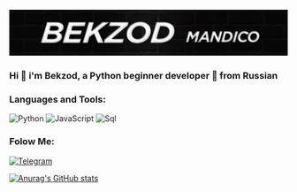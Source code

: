 ![Header](https://github.com/mandico21/mandico21/blob/main/assets/logo.jpg)

### Hi 👋 i'm Bekzod, a Python beginner developer 📡 from Russian

### Languages and Tools:

![Python](https://img.shields.io/badge/Python-0b0d0d?style=for-the-badge&logo=python)
![JavaScript](https://img.shields.io/badge/JavaScript-0b0d0d?style=for-the-badge&logo=JavaScript)
![Sql](https://img.shields.io/badge/Sql-0b0d0d?style=for-the-badge&logo=postgresql)

### Folow Me:
[![Telegram](https://img.shields.io/badge/Telegram-0b0d0d?style=for-the-badge&logo=Telegram)](https://t.me/mandico21)

[![Anurag's GitHub stats](https://github-readme-stats.vercel.app/api?username=mandico21&theme=nord&show_icons=true)](https://github.com/anuraghazra/github-readme-stats)
